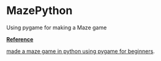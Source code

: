 # MazePython
Using pygame for making a Maze game 

<u> **Reference** </u>
<p><a href="https://www.youtube.com/watch?v=XkSFveHx18g&list=WL&index=51" target = "_blank" rel="noopener noreferrer" >made a maze game in python using pygame for beginners</a>.</p>